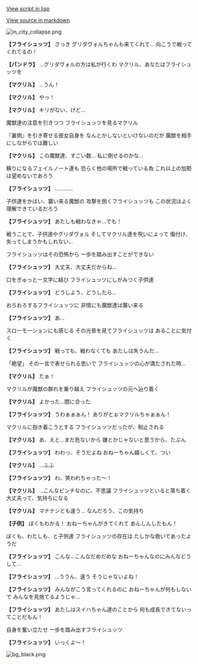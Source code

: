 [View script in lisp](../scripts/202304031.txt)

[View source in markdown](202304031.md)

![in_city_collapse.png](../images/backgrounds/in_city_collapse.png)

**【フライシュッツ】**
さっき
グリダヴォルちゃんも来てくれて…
向こうで戦ってくれてるの！

**【パンドラ】**
…グリダヴォルの方は私が行くわ
マクリル、あなたはフライシュッツを

**【マクリル】**
…うん！

**【マクリル】**
やっ！

**【マクリル】**
キリがない、けど…

魔獣達の注意を引きつつ
フライシュッツを見るマクリル

『裏側』を引き寄せる彼女自身を
なんとかしないといけないのだが
魔獣を相手にしながらでは難しい

**【マクリル】**
この魔獣達、すごい数…
私に倒せるのかな…

頼りになるフェイルノート達も
恐らく他の場所で戦っている為
これ以上の加勢は望めないであろう

**【フライシュッツ】**
…………

子供達をかばい、襲い来る魔獣の
攻撃を捌くフライシュッツも
この状況はよく理解できているだろう

**【フライシュッツ】**
あたしも戦わなきゃ…でも！

戦うことで、子供達やグリダヴォル
そしてマクリル達を呪いによって
傷付け、失ってしまうかもしれない…

フライシュッツはその恐怖から
一歩を踏み出すことができない

**【フライシュッツ】**
大丈夫、大丈夫だからね…

口をぎゅっと一文字に結び
フライシュッツにしがみつく子供達

**【フライシュッツ】**
どうしよう、どうしたら…

おろおろするフライシュッツに
非情にも魔獣達は襲い来る

**【フライシュッツ】**
あ…

スローモーションにも感じる
その光景を見てフライシュッツは
あることに気付く

**【フライシュッツ】**
戦っても、戦わなくても
あたしは失うんだ…

「絶望」
その一言で表せられる思いで
フライシュッツの心が満たされた時…

**【マクリル】**
たぁ！

マクリルが魔獣の群れを乗り越え
フライシュッツの元へ辿り着く

**【マクリル】**
よかった…間に合った

**【フライシュッツ】**
うわぁぁぁん！
ありがとぉマクリルちゃぁぁん！

マクリルに抱き着こうとする
フライシュッツだったが、制止される

**【マクリル】**
あ、えと…まだ危ないから
嫌とかじゃないと思うから、たぶん

**【フライシュッツ】**
わわっ、そうだよね
おねーちゃん嬉しくて、つい

**【マクリル】**
…ふふ

**【フライシュッツ】**
わ、笑われちゃった～！

**【マクリル】**
…こんなピンチなのに、不思議
フライシュッツといると落ち着く
大丈夫って、気持ちになる

**【マクリル】**
マナナンとも違う…
なんだろう、この気持ち

**【子供】**
ぼくもわかる！
おねーちゃんがきてくれて
あんしんしたもん！

ぼくも、わたしも、と子供達
フライシュッツの存在は
たしかな救いであったようだ

**【フライシュッツ】**
こんな…こんなだめだめな
おねーちゃんなのにみんなどうして…

**【フライシュッツ】**
…ううん、違う
そうじゃないよね！

**【フライシュッツ】**
みんながこう言ってくれるのに
おねーちゃんが何もしないで
みんなを見捨てるようじゃ…

**【フライシュッツ】**
あたしはスイハちゃん達のことから
何も成長できてないってことだもん！

自身を奮い立たせ
一歩を踏み出すフライシュッツ

**【フライシュッツ】**
いっくよ～！

![bg_black.png](../images/backgrounds/bg_black.png)
